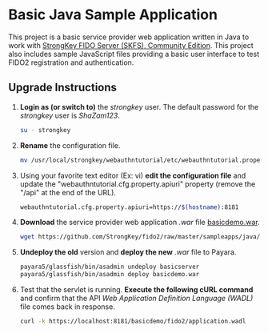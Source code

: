 # Basic Java Sample Application
This project is a basic service provider web application written in Java to work with [StrongKey FIDO Server (SKFS), Community Edition](https://github.com/StrongKey/fido2). This project also includes sample JavaScript files providing a basic user interface to test FIDO2 registration and authentication.

## Upgrade Instructions

1. __Login as (or switch to)__ the _strongkey_ user. The default password for the _strongkey_ user is _ShaZam123_.

    ```sh
    su - strongkey
    ```

2. __Rename__ the configuration file.

    ```sh
    mv /usr/local/strongkey/webauthntutorial/etc/webauthntutorial.properties /usr/local/strongkey/webauthntutorial/etc/webauthntutorial-configuration.properties
    ```

3. Using your favorite text editor (Ex: vi) __edit the configuration file__ and update the "webauthntutorial.cfg.property.apiuri" property (remove the "/api" at the end of the URL).

    ```sh
    webauthntutorial.cfg.property.apiuri=https://$(hostname):8181
    ```

4. __Download__ the service provider web application _.war_ file [basicdemo.war](https://github.com/StrongKey/fido2/raw/master/sampleapps/java/basic/basicdemo.war).

    ```sh
    wget https://github.com/StrongKey/fido2/raw/master/sampleapps/java/basic/basicdemo.war
    ```

5. __Undeploy the old__ version and __deploy the new__ _.war_ file to Payara.

    ```sh
    payara5/glassfish/bin/asadmin undeploy basicserver
    payara5/glassfish/bin/asadmin deploy basicdemo.war
    ```

6. Test that the servlet is running. __Execute the following cURL command__ and confirm that the API _Web Application Definition Language (WADL)_ file comes back in response.

    ```sh
    curl -k https://localhost:8181/basicdemo/fido2/application.wadl
    ```
